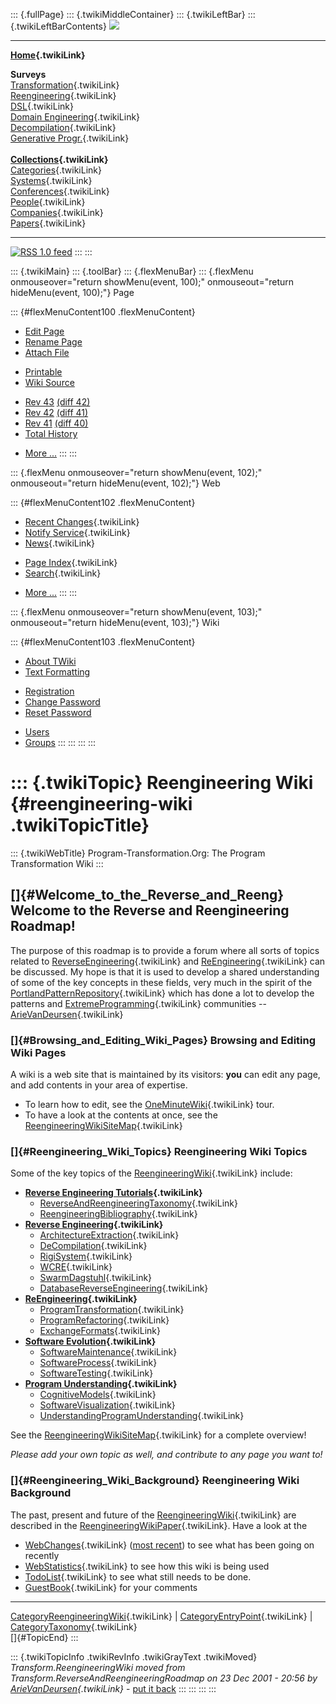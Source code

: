 ::: {.fullPage}
::: {.twikiMiddleContainer}
::: {.twikiLeftBar}
::: {.twikiLeftBarContents}
![](../pub/transformation.gif)

------------------------------------------------------------------------

**[Home](WebHome){.twikiLink}**

**Surveys**\
[Transformation](ProgramTransformation){.twikiLink}\
[Reengineering](ReengineeringWiki){.twikiLink}\
[DSL](DomainSpecificLanguages){.twikiLink}\
[Domain Engineering](DomainEngineering){.twikiLink}\
[Decompilation](DeCompilation){.twikiLink}\
[Generative Progr.](GenerativeProgrammingWiki){.twikiLink}\
\
**[Collections](CategoryCollection){.twikiLink}**\
[Categories](CategoryCategory){.twikiLink}\
[Systems](TransformationSystems){.twikiLink}\
[Conferences](TransformationConferences){.twikiLink}\
[People](TransformationPeople){.twikiLink}\
[Companies](TransformationCompanies){.twikiLink}\
[Papers](CategoryPaper){.twikiLink}

------------------------------------------------------------------------

[![](../pub/rss.gif "RSS 1.0 feed")](WebRss@skin=rss)
:::
:::

::: {.twikiMain}
::: {.toolBar}
::: {.flexMenuBar}
::: {.flexMenu onmouseover="return showMenu(event, 100);" onmouseout="return hideMenu(event, 100);"}
Page

::: {#flexMenuContent100 .flexMenuContent}
-   [Edit
    Page](http://www.program-transformation.org/edit/Transform/ReengineeringWiki?t=1536825727)
-   [Rename
    Page](http://www.program-transformation.org/rename/Transform/ReengineeringWiki)
-   [Attach
    File](http://www.program-transformation.org/attach/Transform/ReengineeringWiki)

<!-- -->

-   [Printable](http://www.program-transformation.org/view/Transform/ReengineeringWiki?skin=print.pattern)
-   [Wiki
    Source](http://www.program-transformation.org/view/Transform/ReengineeringWiki?skin=text&raw=on&contenttype=text/plain)

<!-- -->

-   [Rev
    43](http://www.program-transformation.org/view/Transform/ReengineeringWiki?rev=1.43)
    [(diff 42)](http://www.program-transformation.org/rdiff/Transform/ReengineeringWiki?rev1=1.43&rev2=1.42)
-   [Rev
    42](http://www.program-transformation.org/view/Transform/ReengineeringWiki?rev=1.42)
    [(diff 41)](http://www.program-transformation.org/rdiff/Transform/ReengineeringWiki?rev1=1.42&rev2=1.41)
-   [Rev
    41](http://www.program-transformation.org/view/Transform/ReengineeringWiki?rev=1.41)
    [(diff 40)](http://www.program-transformation.org/rdiff/Transform/ReengineeringWiki?rev1=1.41&rev2=1.40)
-   [Total
    History](http://www.program-transformation.org/rdiff/Transform/ReengineeringWiki)

<!-- -->

-   [More
    \...](http://www.program-transformation.org/oops/Transform/ReengineeringWiki?template=oopsmore&param1=1.43&param2=1.43)
:::
:::

::: {.flexMenu onmouseover="return showMenu(event, 102);" onmouseout="return hideMenu(event, 102);"}
Web

::: {#flexMenuContent102 .flexMenuContent}
-   [Recent Changes](WebChanges){.twikiLink}
-   [Notify Service](WebNotify){.twikiLink}
-   [News](WebNews){.twikiLink}

<!-- -->

-   [Page Index](WebIndex){.twikiLink}
-   [Search](WebSearch){.twikiLink}

<!-- -->

-   [More
    \...](http://www.program-transformation.org/oops/Transform/ReengineeringWiki?template=oopsmore&param1=1.43&param2=1.43)
:::
:::

::: {.flexMenu onmouseover="return showMenu(event, 103);" onmouseout="return hideMenu(event, 103);"}
Wiki

::: {#flexMenuContent103 .flexMenuContent}
-   [About
    TWiki](http://www.program-transformation.org/view/TWiki/WebHome)
-   [Text
    Formatting](http://www.program-transformation.org/view/TWiki/TextFormattingRules)

<!-- -->

-   [Registration](http://www.program-transformation.org/view/TWiki/TWikiRegistration)
-   [Change
    Password](http://www.program-transformation.org/view/TWiki/ChangePassword)
-   [Reset
    Password](http://www.program-transformation.org/view/TWiki/ResetPassword)

<!-- -->

-   [Users](http://www.program-transformation.org/view/Main/TWikiUsers)
-   [Groups](http://www.program-transformation.org/view/Main/TWikiGroups)
:::
:::
:::
:::

::: {.twikiTopic}
Reengineering Wiki {#reengineering-wiki .twikiTopicTitle}
==================

::: {.twikiWebTitle}
Program-Transformation.Org: The Program Transformation Wiki
:::

[]{#Welcome_to_the_Reverse_and_Reeng} Welcome to the Reverse and Reengineering Roadmap!
---------------------------------------------------------------------------------------

The purpose of this roadmap is to provide a forum where all sorts of
topics related to [ReverseEngineering](ReverseEngineering){.twikiLink}
and [ReEngineering](ReEngineering){.twikiLink} can be discussed. My hope
is that it is used to develop a shared understanding of some of the key
concepts in these fields, very much in the spirit of the
[PortlandPatternRepository](PortlandPatternRepository){.twikiLink} which
has done a lot to develop the patterns and
[ExtremeProgramming](ExtremeProgramming){.twikiLink} communities \--
[ArieVanDeursen](ArieVanDeursen){.twikiLink}

### []{#Browsing_and_Editing_Wiki_Pages} Browsing and Editing Wiki Pages

A wiki is a web site that is maintained by its visitors: **you** can
edit any page, and add contents in your area of expertise.

-   To learn how to edit, see the
    [OneMinuteWiki](OneMinuteWiki){.twikiLink} tour.
-   To have a look at the contents at once, see the
    [ReengineeringWikiSiteMap](ReengineeringWikiSiteMap){.twikiLink}

### []{#Reengineering_Wiki_Topics} Reengineering Wiki Topics

Some of the key topics of the
[ReengineeringWiki](ReengineeringWiki){.twikiLink} include:

-   **[Reverse Engineering
    Tutorials](ReverseEngineeringTutorials){.twikiLink}**
    -   [ReverseAndReengineeringTaxonomy](ReverseAndReengineeringTaxonomy){.twikiLink}
    -   [ReengineeringBibliography](ReengineeringBibliography){.twikiLink}
-   **[Reverse Engineering](ReverseEngineering){.twikiLink}**
    -   [ArchitectureExtraction](ArchitectureExtraction){.twikiLink}
    -   [DeCompilation](DeCompilation){.twikiLink}
    -   [RigiSystem](RigiSystem){.twikiLink}
    -   [WCRE](WCRE){.twikiLink}
    -   [SwarmDagstuhl](SwarmDagstuhl){.twikiLink}
    -   [DatabaseReverseEngineering](DatabaseReverseEngineering){.twikiLink}
-   **[ReEngineering](ReEngineering){.twikiLink}**
    -   [ProgramTransformation](ProgramTransformation){.twikiLink}
    -   [ProgramRefactoring](ProgramRefactoring){.twikiLink}
    -   [ExchangeFormats](ExchangeFormat){.twikiLink}
-   **[Software Evolution](SoftwareEvolution){.twikiLink}**
    -   [SoftwareMaintenance](SoftwareMaintenance){.twikiLink}
    -   [SoftwareProcess](SoftwareProcess){.twikiLink}
    -   [SoftwareTesting](SoftwareTesting){.twikiLink}
-   **[Program Understanding](ProgramUnderstanding){.twikiLink}**
    -   [CognitiveModels](CognitiveModels){.twikiLink}
    -   [SoftwareVisualization](SoftwareVisualization){.twikiLink}
    -   [UnderstandingProgramUnderstanding](UnderstandingProgramUnderstanding){.twikiLink}

See the [ReengineeringWikiSiteMap](ReengineeringWikiSiteMap){.twikiLink}
for a complete overview!

*Please add your own topic as well, and contribute to any page you want
to!*

### []{#Reengineering_Wiki_Background} Reengineering Wiki Background

The past, present and future of the
[ReengineeringWiki](ReengineeringWiki){.twikiLink} are described in the
[ReengineeringWikiPaper](ReengineeringWikiPaper){.twikiLink}. Have a
look at the

-   [WebChanges](WebChanges){.twikiLink} ([most
    recent](http://www.stratego-language.org/twiki/bin/forceview/Transform/WebChanges))
    to see what has been going on recently
-   [WebStatistics](WebStatistics){.twikiLink} to see how this wiki is
    being used
-   [TodoList](TodoList){.twikiLink} to see what still needs to be done.
-   [GuestBook](GuestBook){.twikiLink} for your comments

------------------------------------------------------------------------

[CategoryReengineeringWiki](CategoryReengineeringWiki){.twikiLink} \|
[CategoryEntryPoint](CategoryEntryPoint){.twikiLink} \|
[CategoryTaxonomy](CategoryTaxonomy){.twikiLink}\
[]{#TopicEnd}
:::

::: {.twikiTopicInfo .twikiRevInfo .twikiGrayText .twikiMoved}
*Transform.ReengineeringWiki moved from
Transform.ReverseAndReengineeringRoadmap on 23 Dec 2001 - 20:56 by
[ArieVanDeursen](../Main/ArieVanDeursen){.twikiLink}* - [put it
back](http://www.program-transformation.org/rename/Transform/ReengineeringWiki?newweb=Transform&newtopic=ReverseAndReengineeringRoadmap&confirm=on "Click to move topic back to previous location, with option to change references.")
:::
:::
:::
:::
